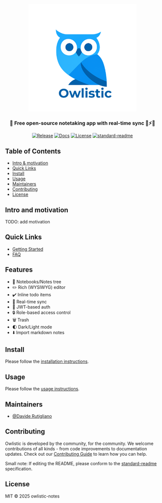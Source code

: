 <div align="center">

  <img src="src/frontend/assets/logo/owlistic-w-text.png" width="350px" />
  <h3>🦉 Free open-source notetaking app with real-time sync 🔄⚡️🚀 </h3>

  [![Release](https://img.shields.io/github/release/owlistic-notes/owlistic?style=flat-square)](https://github.com/owlistic-notes/owlistic/releases/latest)
  [![Docs](https://img.shields.io/badge/docs-online-blue.svg?style=flat-square)](https://owlistic-notes.github.io/owlistic/docs/category/getting-started)
  [![License](https://img.shields.io/badge/license-MIT-blue.svg?style=flat-square)](LICENSE.md)
  [![standard-readme](https://img.shields.io/badge/standard--readme-OK-green.svg?style=flat-square)](https://github.com/RichardLitt/standard-readme)
  
</div>

## Table of Contents

- [Intro & motivation](#intro-and-motivation)
- [Quick Links](#quick-links)
- [Install](#install)
- [Usage](#usage)
- [Maintainers](#maintainers)
- [Contributing](#contributing)
- [License](#license)

## Intro and motivation

TODO: add motivation

## Quick Links

- [Getting Started](https://owlistic-notes.github.io/owlistic/docs/category/getting-started)
- [FAQ](https://owlistic-notes.github.io/owlistic/docs/troubleshooting/faq)
<!--
- [Api Reference](https://owlistic-notes.github.io/owlistic/docs/category/api-reference)
-->

## Features

- 📒 Notebooks/Notes tree
- ✏️ Rich (WYSIWYG) editor
- ✔️ Inline todo items
- 🔄 Real-time sync
- 🔑 JWT-based auth
- 🔒 Role-based access control
- 🗑 Trash
- 🌓 Dark/Light mode
- ⬇️ Import markdown notes

## Install

Please follow the [installation instructions](https://owlistic-notes.github.io/owlistic/docs/getting-started/installation).

## Usage

Please follow the [usage instructions](https://owlistic-notes.github.io/owlistic/docs/category/usage).

## Maintainers

- [@Davide Rutigliano](https://github.com/DavideRutigliano)

## Contributing

Owlistic is developed by the community, for the community. We welcome contributions of all kinds - from code improvements to documentation updates. Check out our [Contributing Guide](https://owlistic-notes.github.io/owlistic/docs/category/contributing) to learn how you can help.

Small note: If editing the README, please conform to the
[standard-readme](https://github.com/RichardLitt/standard-readme) specification.

## License

MIT © 2025 owlistic-notes
